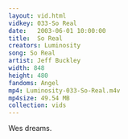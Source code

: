 ```yaml
---
layout: vid.html
vidkey: 033-So Real
date:   2003-06-01 10:00:00
title:  So Real
creators: Luminosity
song: So Real
artist: Jeff Buckley
width: 848
height: 480
fandoms: Angel
mp4: Luminosity-033-So-Real.m4v
mp4size: 49.54 MB
collection: vids
---
```


  <div>
  Wes dreams.
  </div>
  